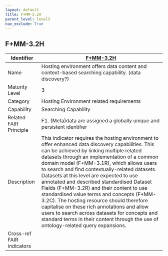 ```yaml
---
layout: default
title: F+MM-3.2H
parent_level: level3
nav_exclude: True
---
```


## F+MM-3.2H

| Identifier | [F+MM-3.2H](https://github.com/FAIRplus/Data-Maturity/blob/indicator-definitions/docs/_indicators/I.%20F%2BMM-3.2H.md) |
| --------- | ----------|
| Name | Hosting environment offers data content and context-based searching capability. (data discovery?) |
| Maturity Level | 3 |
| Category | Hosting Environment related requirements |
| Capability | Searching Capability |
| Related FAIR Principle | F1. (Meta)data are assigned a globally unique and persistent identifier |
| Description | This indicator requires the hosting environment to offer enhanced data discovery capabilities. This can be achieved by linking multiple related datasets through an implementation of a common domain model (F+MM-3.1R), which allows users to search and find contextually-related datasets. Datasets at this level are expected to use annotated and described standardised Dataset Fields (F+MM-3.2R) and their content to use standardised value terms and concepts (F+MM-3.2C). The hosting resource should therefore capitalise on these rich annotations and allow users to search across datasets for concepts and standard terms in their content through the use of ontology-related query expansions.  |
| Cross-ref FAIR indicators |  |
